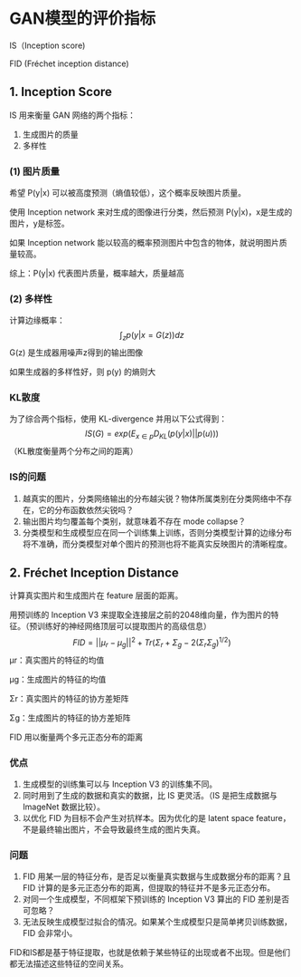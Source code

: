 # GAN模型的评价指标

IS（Inception score)

FID (Fréchet inception distance)

## 1. Inception Score

IS 用来衡量 GAN 网络的两个指标：

1. 生成图片的质量
2. 多样性

### (1) 图片质量

希望 P(y|x) 可以被高度预测（熵值较低），这个概率反映图片质量。

使用 Inception network 来对生成的图像进行分类，然后预测 P(y|x)，x是生成的图片，y是标签。

如果 Inception network 能以较高的概率预测图片中包含的物体，就说明图片质量较高。

综上：P(y|x) 代表图片质量，概率越大，质量越高

### (2) 多样性

计算边缘概率：
$$
\int_z p(y|x=G(z))dz
$$
G(z) 是生成器用噪声z得到的输出图像

如果生成器的多样性好，则 p(y) 的熵则大

### KL散度

为了综合两个指标，使用 KL-divergence 并用以下公式得到：
$$
IS(G)=exp({E_{x\in p}D_{KL}(p(y|x)||p(u))})
$$
（KL散度衡量两个分布之间的距离）

### IS的问题

1. 越真实的图片，分类网络输出的分布越尖锐？物体所属类别在分类网络中不存在，它的分布函数依然尖锐吗？
2. 输出图片均匀覆盖每个类别，就意味着不存在 mode collapse？
3. 分类模型和生成模型应在同一个训练集上训练，否则分类模型计算的边缘分布将不准确，而分类模型对单个图片的预测也将不能真实反映图片的清晰程度。

## 2. Fréchet Inception Distance

计算真实图片和生成图片在 feature 层面的距离。

用预训练的 Inception V3 来提取全连接层之前的2048维向量，作为图片的特征。（预训练好的神经网络顶层可以提取图片的高级信息）
$$
FID = ||\mu_r-\mu_g||^2+Tr(\Sigma_r+\Sigma_g-2(\Sigma_r\Sigma_g)^{1/2})
$$
μr：真实图片的特征的均值

μg：生成图片的特征的均值

Σr：真实图片的特征的协方差矩阵

Σg：生成图片的特征的协方差矩阵

FID 用以衡量两个多元正态分布的距离

### 优点

1. 生成模型的训练集可以与 Inception V3 的训练集不同。
2. 同时用到了生成的数据和真实的数据，比 IS 更灵活。（IS 是把生成数据与 ImageNet 数据比较）。
3. 以优化 FID 为目标不会产生对抗样本。因为优化的是 latent space feature，不是最终输出图片，不会导致最终生成的图片失真。

### 问题

1. FID 用某一层的特征分布，是否足以衡量真实数据与生成数据分布的距离？且 FID 计算的是多元正态分布的距离，但提取的特征并不是多元正态分布。
2. 对同一个生成模型，不同框架下预训练的 Inception V3 算出的 FID 差别是否可忽略？
3. 无法反映生成模型过拟合的情况。如果某个生成模型只是简单拷贝训练数据，FID 会非常小。

FID和IS都是基于特征提取，也就是依赖于某些特征的出现或者不出现。但是他们都无法描述这些特征的空间关系。